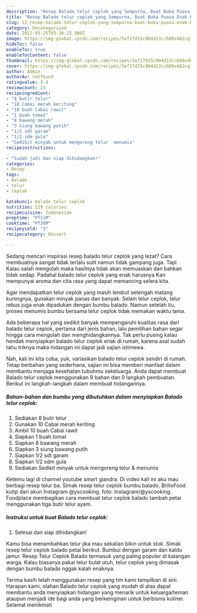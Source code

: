 ```yaml
---
description: "Resep Balado telur ceplok yang Sempurna, Buat Buka Puasa Enak Banget"
title: "Resep Balado telur ceplok yang Sempurna, Buat Buka Puasa Enak Banget"
slug: 12-resep-balado-telur-ceplok-yang-sempurna-buat-buka-puasa-enak-banget
category: Uncategorized
date: 2022-05-25T03:30:23.900Z
image: https://img-global.cpcdn.com/recipes/5ef27d15c904d13c/680x482cq70/balado-telur-ceplok-foto-resep-utama.jpg
hideToc: false
enableToc: true
enableTocContent: false
thumbnail: https://img-global.cpcdn.com/recipes/5ef27d15c904d13c/680x482cq70/balado-telur-ceplok-foto-resep-utama.jpg
cover: https://img-global.cpcdn.com/recipes/5ef27d15c904d13c/680x482cq70/balado-telur-ceplok-foto-resep-utama.jpg
author: Admin
authorAv: notfound
ratingvalue: 3.4
reviewcount: 23
recipeingredient:
- "8 butir telur"
- "10 Cabai merah keriting"
- "10 buah Cabai rawit"
- "1 buah tomat"
- "8 bawang merah"
- "3 siung bawang putih"
- "1/2 sdt garam"
- "1/2 sdm gula"
- "Sedikit minyak untuk mengoreng telur  menumis"
recipeinstructions:

- "Sudah jadi dan siap dihidangkan!"
categories:
- Resep
tags:
- balado
- telur
- ceplok

katakunci: balado telur ceplok 
nutrition: 229 calories
recipecuisine: Indonesian
preptime: "PT11M"
cooktime: "PT38M"
recipeyield: "3"
recipecategory: Dessert

---
```



Sedang mencari inspirasi resep balado telur ceplok yang lezat? Cara membuatnya sangat tidak terlalu sulit namun tidak gampang juga. Tapi Kalau salah mengolah maka hasilnya tidak akan memuaskan dan bahkan tidak sedap. Padahal balado telur ceplok yang enak harusnya Kan mempunyai aroma dan cita rasa yang dapat memancing selera kita.


Agar mendapatkan telur ceplok yang masih lembut setengah matang kuningnya, gunakan minyak panas dan banyak. Selain telur ceplok, telur rebus juga enak dipadukan dengan bumbu balado. Namun setelah itu, proses menumis bumbu bersama telur ceplok tidak memakan waktu lama.

Ada beberapa hal yang sedikit banyak mempengaruhi kualitas rasa dari balado telur ceplok, pertama dari jenis bahan, lalu pemilihan bahan segar hingga cara mengolah dan menghidangkannya. Tak perlu pusing kalau hendak menyiapkan balado telur ceplok enak di rumah, karena asal sudah tahu triknya maka hidangan ini dapat jadi sajian istimewa.


Nah, kali ini kita coba, yuk, variasikan balado telur ceplok sendiri di rumah. Tetap berbahan yang sederhana, sajian ini bisa memberi manfaat dalam membantu menjaga kesehatan tubuhmu sekeluarga. Anda dapat membuat Balado telur ceplok menggunakan 9 bahan dan 0 langkah pembuatan. Berikut ini langkah-langkah dalam membuat hidangannya.

<!--inarticleads1-->

##### Bahan-bahan dan bumbu yang dibutuhkan dalam menyiapkan Balado telur ceplok:

1. Sediakan 8 butir telur
1. Gunakan 10 Cabai merah keriting
1. Ambil 10 buah Cabai rawit
1. Siapkan 1 buah tomat
1. Siapkan 8 bawang merah
1. Siapkan 3 siung bawang putih
1. Siapkan 1/2 sdt garam
1. Siapkan 1/2 sdm gula
1. Sediakan Sedikit minyak untuk mengoreng telur &amp; menumis


Ketemu lagi di channel youtube smart giandra. Di video kali ini aku mau berbagi resep telur ba. Simak resep telur ceplok bumbu balado, BrilioFood kutip dari akun Instagram @yscooking. foto: Instagram/@yscooking. Foodplace membagikan cara membuat telur ceplok balado tambah petai menggunakan tiga butir telur ayam. 

<!--inarticleads2-->

##### Instruksi untuk buat Balado telur ceplok:


1. Selesai dan siap dihidangkan!

Kamu bisa menambahkan telur jika mau sekalian bikin untuk stok. Simak resep telur ceplok balado petai berikut. Bumbui dengan garam dan kaldu jamur. Resep Telur Ceplok Balado termasuk yang paling populer di kalangan warga. Kalau biasanya pakai telur bulat utuh, telur ceplok yang dimasak dengan bumbu balado nggak kalah enaknya. 

Terima kasih telah menggunakan resep yang tim kami tampilkan di sini. Harapan kami, olahan Balado telur ceplok yang mudah di atas dapat membantu anda menyiapkan hidangan yang menarik untuk keluarga/teman ataupun menjadi ide bagi anda yang berkeinginan untuk berbisnis kuliner. Selamat menikmati
